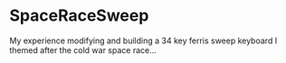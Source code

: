 # SpaceRaceSweep
My experience modifying and building a 34 key ferris sweep keyboard I themed after the cold war space race...
